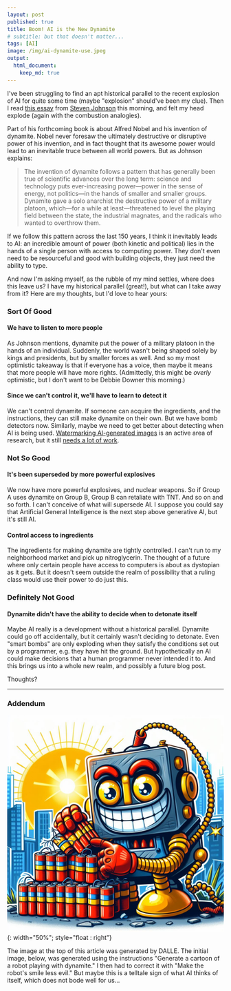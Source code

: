 ```yaml
---
layout: post
published: true
title: Boom! AI is the New Dynamite
# subtitle: but that doesn't matter...
tags: [AI]
image: /img/ai-dynamite-use.jpeg
output:
  html_document:
    keep_md: true
---
```


I've been struggling to find an apt historical parallel to the recent explosion of AI for quite some time (maybe "explosion" should've been my clue). Then I read [this essay](https://adjacentpossible.substack.com/p/the-controlled-explosion?utm_source=post-email-title&publication_id=514230&post_id=141000309&utm_campaign=email-post-title&isFreemail=true&r=a3ya&utm_medium=email) from [Steven Johnson](https://substack.com/@adjacentpossible) this morning, and felt my head explode (again with the combustion analogies).

Part of his forthcoming book is about Alfred Nobel and his invention of dynamite. Nobel never foresaw the ultimately destructive or disruptive power of his invention, and in fact thought that its awesome power would lead to an inevitable truce between all world powers. But as Johnson explains:

> The invention of dynamite follows a pattern that has generally been true of scientific advances over the long term: science and technology puts ever-increasing power—power in the sense of energy, not politics—in the hands of smaller and smaller groups. Dynamite gave a solo anarchist the destructive power of a military platoon, which—for a while at least—threatened to level the playing field between the state, the industrial magnates, and the radicals who wanted to overthrow them.

If we follow this pattern across the last 150 years, I think it inevitably leads to AI: an incredible amount of power (both kinetic and political) lies in the hands of a single person with access to computing power. They don't even need to be resourceful and good with building objects, they just need the ability to type.

And now I'm asking myself, as the rubble of my mind settles, where does this leave us? I have my historical parallel (great!), but what can I take away from it? Here are my thoughts, but I'd love to hear yours:

### Sort Of Good

#### We have to listen to more people

As Johnson mentions, dynamite put the power of a military platoon in the hands of an individual. Suddenly, the world wasn't being shaped solely by kings and presidents, but by smaller forces as well. And so my most optimistic takeaway is that if everyone has a voice, then maybe it means that more people will have more rights. (Admittedly, this might be *overly* optimistic, but I don't want to be Debbie Downer this morning.)

#### Since we can't control it, we'll have to learn to detect it

We can't control dynamite. If someone can acquire the ingredients, and the instructions, they can still make dynamite on their own. But we have bomb detectors now. Similarly, maybe we need to get better about detecting when AI is being used. [Watermarking AI-generated images](https://deepmind.google/discover/blog/identifying-ai-generated-images-with-synthid/) is an active area of research, but it still [needs a lot of work](https://www.wired.com/story/artificial-intelligence-watermarking-issues/). 

### Not So Good

#### It's been superseded by more powerful explosives

We now have more powerful explosives, and nuclear weapons. So if Group A uses dynamite on Group B, Group B can retaliate with TNT. And so on and so forth. I can't conceive of what will supersede AI. I suppose you could say that Artificial General Intelligence is the next step above generative AI, but it's still AI.

#### Control access to ingredients

The ingredients for making dynamite are tightly controlled. I can't run to my neighborhood market and pick up nitroglycerin. The thought of a future where only certain people have access to computers is about as dystopian as it gets. But it doesn't seem outside the realm of possibility that a ruling class would use their power to do just this.

### Definitely Not Good

#### Dynamite didn't have the ability to decide when to detonate itself

Maybe AI really is a development without a historical parallel. Dynamite could go off accidentally, but it certainly wasn't deciding to detonate. Even "smart bombs" are only exploding when they satisfy the conditions set out by a programmer, e.g. they have hit the ground. But hypothetically an AI could make decisions that a human programmer never intended it to. And this brings us into a whole new realm, and possibly a future blog post.

Thoughts?

----

### Addendum

!["A cartoon of a robot playing with dynamite"](/img/ai-dynamite-evil.jpeg "Evil robot"){: width="50%"; style="float : right"}

The image at the top of this article was generated by DALLE. The initial image, below, was generated using the instructions "Generate a cartoon of a robot playing with dynamite." I then had to correct it with "Make the robot's smile less evil." But maybe this is a telltale sign of what AI thinks of itself, which does not bode well for us...

